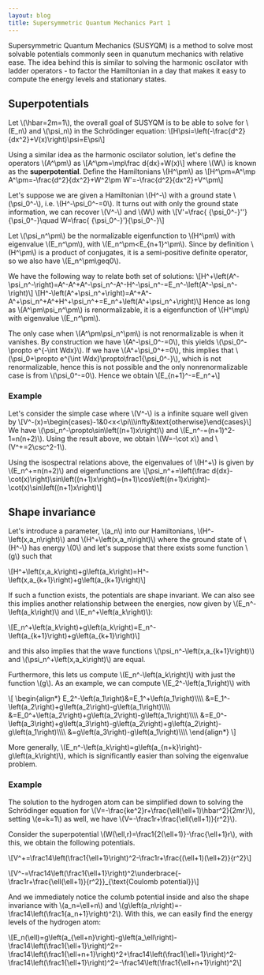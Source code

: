 ```yaml
---
layout: blog
title: Supersymmetric Quantum Mechanics Part 1
---
```


Supersymmetric Quantum Mechanics (SUSYQM) is a method to solve most solvable potentials commonly seen in quanutum mechanics with relative ease. The idea behind this is similar to solving the harmonic oscilator with ladder operators - to factor the Hamiltonian in a day that makes it easy to compute the energy levels and stationary states. 

## Superpotentials

Let \\(\hbar=2m=1\\), the overall goal of SUSYQM is to be able to solve for \\(E_n\\) and \\(\psi_n\\) in the Schrödinger equation:
\\[H\psi=\left(-\frac{d^2}{dx^2}+V(x)\right)\psi=E\psi\\]

Using a similar idea as the harmonic oscilator solution, let's define the operators \\(A^\pm\\) as
\\[A^\pm=\mp\frac d{dx}+W(x)\\]
where \\(W\\) is known as the **superpotential**. Define the Hamiltonians \\(H^\pm\\) as
\\[H^\pm=A^\mp A^\pm=-\frac{d^2}{dx^2}+W^2\pm W'=-\frac{d^2}{dx^2}+V^\pm\\]

Let's suppose we are given a Hamiltonian \\(H^-\\) with a ground state \\(\psi_0^-\\), i.e. \\(H^-\psi_0^-=0\\). It turns out with only the ground state information, we can recover \\(V^-\\) and \\(W\\) with
\\[V'=\frac{ {\psi_0^-}\'\'}{\psi_0^-}\quad W=\frac{ {\psi_0^-}'}{\psi_0^-}\\]

Let \\(\psi_n^\pm\\) be the normalizable eigenfunction to \\(H^\pm\\) with eigenvalue \\(E_n^\pm\\), with \\(E_n^\pm\<E_{n+1}^\pm\\). Since by definition \\(H^\pm\\) is a product of conjugates, it is a semi-positive definite operator, so we also have \\(E_n^\pm\geq0\\). 

We have the following way to relate both set of solutions:
\\[H^+\left(A^-\psi_n^-\right)=A^-A^+A^-\psi_n^-A^-H^-\psi_n^-=E_n^-\left(A^-\psi_n^-\right)\\]
\\[H^-\left(A^+\psi_n^+\right)=A^+A^-A^+\psi_n^+A^+H^+\psi_n^+=E_n^+\left(A^+\psi_n^+\right)\\]
Hence as long as \\(A^\pm\psi_n^\pm\\) is renormalizable, it is a eigenfunction of \\(H^\mp\\) with eigenvalue \\(E_n^\pm\\).

The only case when \\(A^\pm\psi_n^\pm\\) is not renormalizable is when it vanishes. By construction we have \\(A^-\psi_0^-=0\\), this yields \\(\psi_0^-\propto e^{-\int Wdx}\\). If we have \\(A^+\psi_0^+=0\\), this implies that \\(\psi_0+\propto e^{\int Wdx}\propto\frac1{\psi_0^-}\\), which is not renormalizable, hence this is not possible and the only nonrenormalizable case is from \\(\psi_0^-=0\\). Hence we obtain
\\[E_{n+1}^-=E_n^+\\]

### Example

Let's consider the simple case where \\(V^-\\) is a infinite square well given by
\\[V^-(x)=\begin{cases}-1&0\<x\<\pi\\\\\infty&\text{otherwise}\end{cases}\\]
We have \\(\psi_n^-\propto\sin\left((n+1)x\right)\\) and \\(E_n^-=(n+1)^2-1=n(n+2)\\). Using the result above, we obtain \\(W=-\cot x\\) and \\(V^+=2\csc^2-1\\).

Using the isospectral relations above, the eigenvalues of \\(H^+\\) is given by \\(E_n^+=n(n+2)\\) and eigenfunctions are
\\[\psi_n^+=\left(\frac d{dx}-\cot(x)\right)\sin\left((n+1)x\right)=(n+1)\cos\left((n+1)x\right)-\cot(x)\sin\left((n+1)x\right)\\]

## Shape invariance

 Let's introduce a parameter, \\(a_n\\) into our Hamiltonians, \\(H^-\left(x,a_n\right)\\) and \\(H^+\left(x,a_n\right)\\) where the ground state of \\(H^-\\) has energy \\(0\\) and let's suppose that there exists some function \\(g\\) such that 

\\[H^+\left(x,a_k\right)+g\left(a_k\right)=H^-\left(x,a_{k+1}\right)+g\left(a_{k+1}\right)\\]

If such a function exists, the potentials are shape invariant. We can also see this implies another relationship between the energies, now given by \\(E_n^-\left(a_k\right)\\) and \\(E_n^+\left(a_k\right)\\):

\\[E_n^+\left(a_k\right)+g\left(a_k\right)=E_n^-\left(a_{k+1}\right)+g\left(a_{k+1}\right)\\]

and this also implies that the wave functions \\(\psi_n^-\left(x,a_{k+1}\right)\\) and \\(\psi_n^+\left(x,a_k\right)\\) are equal.

Furthermore, this lets us compute \\(E_n^-\left(a_k\right)\\) with just the function \\(g\\). As an example, we can compute \\(E_2^-\left(a_1\right)\\) with

\\[
\begin{align\*}
    E_2^-\left(a_1\right)&=E_1^+\left(a_1\right)\\\\\\\\
                         &=E_1^-\left(a_2\right)+g\left(a_2\right)-g\left(a_1\right)\\\\\\\\
                         &=E_0^+\left(a_2\right)+g\left(a_2\right)-g\left(a_1\right)\\\\\\\\
                         &=E_0^-\left(a_3\right)+g\left(a_3\right)-g\left(a_2\right)+g\left(a_2\right)-g\left(a_1\right)\\\\\\\\
                         &=g\left(a_3\right)-g\left(a_1\right)\\\\\\\\
\end{align\*}
\\]

More generally, \\(E_n^-\left(a_k\right)=g\left(a_{n+k}\right)-g\left(a_k\right)\\), which is significantly easier than solving the eigenvalue problem.

### Example

The solution to the hydrogen atom can be simplified down to solving the Schrödinger equation for \\(V=-\frac{ke^2}r+\frac{\ell(\ell+1)\hbar^2}{2mr}\\), setting \\(e=k=1\\) as well, we have \\(V=-\frac1r+\frac{\ell(\ell+1)}{r^2}\\).

Consider the superpotential \\(W(\ell,r)=\frac1{2(\ell+1)}-\frac{\ell+1}r\\), with this, we obtain the following potentials.

\\[V^+=\frac14\left(\frac1{\ell+1}\right)^2-\frac1r+\frac{(\ell+1)(\ell+2)}{r^2}\\]

\\[V^-=\frac14\left(\frac1{\ell+1}\right)^2\underbrace{-\frac1r+\frac{\ell(\ell+1)}{r^2}}\_{\text{Coulomb potential}}\\]

And we immediately notice the columb potential inside and also the shape invariance with \\(a_n=\ell+n\\) and \\(g\left(a_n\right)=-\frac14\left(\frac1{a_n+1}\right)^2\\). With this, we can easily find the energy levels of the hydrogen atom:

\\[E_n(\ell)=g\left(a_{\ell+n}\right)-g\left(a_\ell\right)-\frac14\left(\frac1{\ell+1}\right)^2=-\frac14\left(\frac1{\ell+n+1}\right)^2+\frac14\left(\frac1{\ell+1}\right)^2-\frac14\left(\frac1{\ell+1}\right)^2=-\frac14\left(\frac1{\ell+n+1}\right)^2\\]

